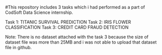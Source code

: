 #This repository includes 3 tasks which i had performed as a part of CodSoft Data Science internship.

Task 1: TITANIC SURVIVAL PREDICTION
Task 2: IRIS FLOWER CLASSIFICATION
Task 3: CREDIT CARD FRAUD DETECTION

Note: There is no dataset attached with the task 3 because the size of dataset file was more than 25MB and i was not able to upload that dataset file in github.
